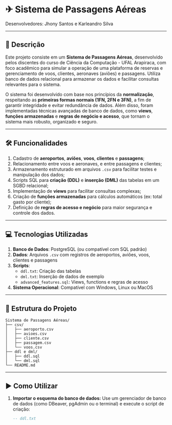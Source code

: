 # ✈ Sistema de Passagens Aéreas

Desenvolvedores: Jhony Santos e Karleandro Silva

---

## 📌 Descrição

Este projeto consiste em um **Sistema de Passagens Aéreas**, desenvolvido pelos discentes do curso de Ciência da Computação - UFAL Arapiraca, com foco acadêmico para simular a operação de uma plataforma de reservas e gerenciamento de voos, clientes, aeronaves (aviões) e passagens. Utiliza banco de dados relacional para armazenar os dados e facilitar consultas relevantes para o sistema.

O sistema foi desenvolvido com base nos princípios da **normalização**, respeitando as **primeiras formas normais (1FN, 2FN e 3FN)**, a fim de garantir integridade e evitar redundância de dados. Além disso, foram implementadas técnicas avançadas de banco de dados, como **views**, **funções armazenadas** e **regras de negócio e acesso**, que tornam o sistema mais robusto, organizado e seguro.

---

## 🛠️ Funcionalidades

1. Cadastro de **aeroportos**, **aviões**, **voos**, **clientes** e **passagens**;
2. Relacionamento entre voos e aeronaves, e entre passagens e clientes;
3. Armazenamento estruturado em arquivos `.csv` para facilitar testes e manipulação dos dados;
4. Scripts SQL para **criação (DDL)** e **inserção (DML)** das tabelas em um SGBD relacional;
5. Implementação de **views** para facilitar consultas complexas;
6. Criação de **funções armazenadas** para cálculos automáticos (ex: total gasto por cliente);
7. Definição de **regras de acesso e negócio** para maior segurança e controle dos dados.

---

## 💻 Tecnologias Utilizadas

1. **Banco de Dados**: PostgreSQL (ou compatível com SQL padrão)
2. **Dados**: Arquivos `.csv` com registros de aeroportos, aviões, voos, clientes e passagens
3. **Scripts**:
   - `ddl.txt`: Criação das tabelas
   - `dml.txt`: Inserção de dados de exemplo
   - `advanced_features.sql`: Views, functions e regras de acesso
4. **Sistema Operacional**: Compatível com Windows, Linux ou MacOS

---

## 📂 Estrutura do Projeto
    Sistema de Passagens Aéreas/
    ├── csv/
    │   ├── aeroporto.csv
    │   ├── avioes.csv
    │   ├── cliente.csv
    │   ├── passagem.csv
    │   └── voos.csv
    ├── ddl e dml/
    │   ├── ddl.sql
    │   └── dml.sql
    └── README.md

---

## ▶️ Como Utilizar

1. **Importar o esquema do banco de dados:**
   Use um gerenciador de banco de dados (como DBeaver, pgAdmin ou o terminal) e execute o script de criação:
   ```sql
   -- ddl.txt
